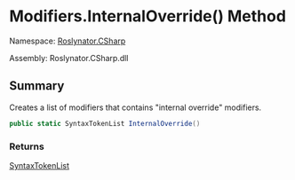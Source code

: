 # Modifiers\.InternalOverride\(\) Method

Namespace: [Roslynator.CSharp](../../README.md)

Assembly: Roslynator\.CSharp\.dll

## Summary

Creates a list of modifiers that contains "internal override" modifiers\.

```csharp
public static SyntaxTokenList InternalOverride()
```

### Returns

[SyntaxTokenList](https://docs.microsoft.com/en-us/dotnet/api/microsoft.codeanalysis.syntaxtokenlist)




